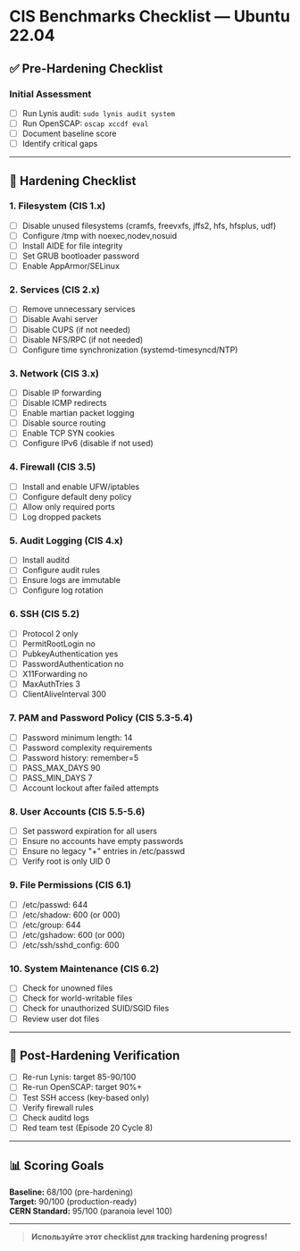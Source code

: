 # CIS Benchmarks Checklist — Ubuntu 22.04

## ✅ Pre-Hardening Checklist

### Initial Assessment
- [ ] Run Lynis audit: `sudo lynis audit system`
- [ ] Run OpenSCAP: `oscap xccdf eval`
- [ ] Document baseline score
- [ ] Identify critical gaps

---

## 🔧 Hardening Checklist

### 1. Filesystem (CIS 1.x)
- [ ] Disable unused filesystems (cramfs, freevxfs, jffs2, hfs, hfsplus, udf)
- [ ] Configure /tmp with noexec,nodev,nosuid
- [ ] Install AIDE for file integrity
- [ ] Set GRUB bootloader password
- [ ] Enable AppArmor/SELinux

### 2. Services (CIS 2.x)
- [ ] Remove unnecessary services
- [ ] Disable Avahi server
- [ ] Disable CUPS (if not needed)
- [ ] Disable NFS/RPC (if not needed)
- [ ] Configure time synchronization (systemd-timesyncd/NTP)

### 3. Network (CIS 3.x)
- [ ] Disable IP forwarding
- [ ] Disable ICMP redirects
- [ ] Enable martian packet logging
- [ ] Disable source routing
- [ ] Enable TCP SYN cookies
- [ ] Configure IPv6 (disable if not used)

### 4. Firewall (CIS 3.5)
- [ ] Install and enable UFW/iptables
- [ ] Configure default deny policy
- [ ] Allow only required ports
- [ ] Log dropped packets

### 5. Audit Logging (CIS 4.x)
- [ ] Install auditd
- [ ] Configure audit rules
- [ ] Ensure logs are immutable
- [ ] Configure log rotation

### 6. SSH (CIS 5.2)
- [ ] Protocol 2 only
- [ ] PermitRootLogin no
- [ ] PubkeyAuthentication yes
- [ ] PasswordAuthentication no
- [ ] X11Forwarding no
- [ ] MaxAuthTries 3
- [ ] ClientAliveInterval 300

### 7. PAM and Password Policy (CIS 5.3-5.4)
- [ ] Password minimum length: 14
- [ ] Password complexity requirements
- [ ] Password history: remember=5
- [ ] PASS_MAX_DAYS 90
- [ ] PASS_MIN_DAYS 7
- [ ] Account lockout after failed attempts

### 8. User Accounts (CIS 5.5-5.6)
- [ ] Set password expiration for all users
- [ ] Ensure no accounts have empty passwords
- [ ] Ensure no legacy "+" entries in /etc/passwd
- [ ] Verify root is only UID 0

### 9. File Permissions (CIS 6.1)
- [ ] /etc/passwd: 644
- [ ] /etc/shadow: 600 (or 000)
- [ ] /etc/group: 644
- [ ] /etc/gshadow: 600 (or 000)
- [ ] /etc/ssh/sshd_config: 600

### 10. System Maintenance (CIS 6.2)
- [ ] Check for unowned files
- [ ] Check for world-writable files
- [ ] Check for unauthorized SUID/SGID files
- [ ] Review user dot files

---

## 🧪 Post-Hardening Verification

- [ ] Re-run Lynis: target 85-90/100
- [ ] Re-run OpenSCAP: target 90%+
- [ ] Test SSH access (key-based only)
- [ ] Verify firewall rules
- [ ] Check auditd logs
- [ ] Red team test (Episode 20 Cycle 8)

---

## 📊 Scoring Goals

**Baseline:** 68/100 (pre-hardening)  
**Target:** 90/100 (production-ready)  
**CERN Standard:** 95/100 (paranoia level 100)

---

> **Используйте этот checklist для tracking hardening progress!**
